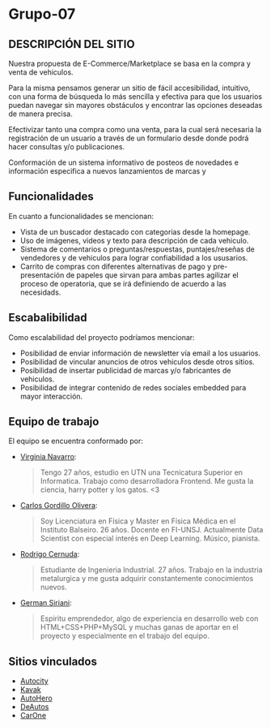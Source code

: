 # Grupo-07

## DESCRIPCIÓN DEL SITIO

Nuestra propuesta de E-Commerce/Marketplace se basa en la compra y venta de vehiculos.

Para la misma pensamos generar un sitio de fácil accesibilidad, intuitivo, con una forma de búsqueda lo más sencilla y efectiva para que los usuarios puedan navegar sin mayores obstáculos y encontrar las opciones deseadas de manera precisa.

Efectivizar tanto una compra como una venta, para la cual será necesaria la registración de un usuario a través de un formulario desde donde podrá hacer consultas y/o publicaciones.

Conformación de un sistema informativo de posteos de novedades e información especifica a nuevos lanzamientos de marcas y

## Funcionalidades

En cuanto a funcionalidades se mencionan:

- Vista de un buscador destacado con categorias desde la homepage.
- Uso de imágenes, videos y texto para descripción de cada vehiculo.
- Sistema de comentarios o preguntas/respuestas, puntajes/reseñas de vendedores y de vehiculos para lograr confiabilidad a los ususarios.
- Carrito de compras con diferentes alternativas de pago y pre-presentación de papeles que sirvan para ambas partes agilizar el proceso de operatoria, que se irá definiendo de acuerdo a las necesidads.

## Escabalibilidad

Como escalabilidad del proyecto podríamos mencionar:

- Posibilidad de enviar información de newsletter vía email a los usuarios.
- Posibilidad de vincular anuncios de otros vehiculos desde otros sitios.
- Posibilidad de insertar publicidad de marcas y/o fabricantes de vehiculos.
- Posibilidad de integrar contenido de redes sociales embedded para mayor interacción.

## Equipo de trabajo

El equipo se encuentra conformado por:

- [Virginia Navarro](https://github.com/VirNavarro):

  > Tengo 27 años, estudio en UTN una Tecnicatura Superior en Informatica. 
  > Trabajo como desarrolladora Frontend. Me gusta la ciencia, harry potter y los gatos. <3 

- [Carlos Gordillo Olivera](https://github.com/carlosng95):

  > Soy Licenciatura en Física y Master en Física Médica en el
  > Instituto Balseiro. 26 años. Docente en FI-UNSJ. Actualmente Data
  > Scientist con especial interés en Deep Learning. Músico, pianista.

- [Rodrigo Cernuda](https://github.com/RodriCer):

  > Estudiante de Ingenieria Industrial. 27 años.
  > Trabajo en la industria metalurgica y me gusta adquirir constantemente conocimientos nuevos.

- [German Siriani](https://github.com/germansiriani):
  > Espiritu emprendedor, algo de experiencia en desarrollo web con HTML+CSS+PHP+MySQL y muchas ganas de aportar en el proyecto y especialmente en el trabajo del equipo.

## Sitios vinculados

- [Autocity](https://www.autocity.com/)
- [Kavak](https://www.kavak.com/compra-de-autos)
- [AutoHero](https://www.autohero.com/es/search/)
- [DeAutos](http://www.deautos.com/)
- [CarOne](https://www.carone.com.ar/)
